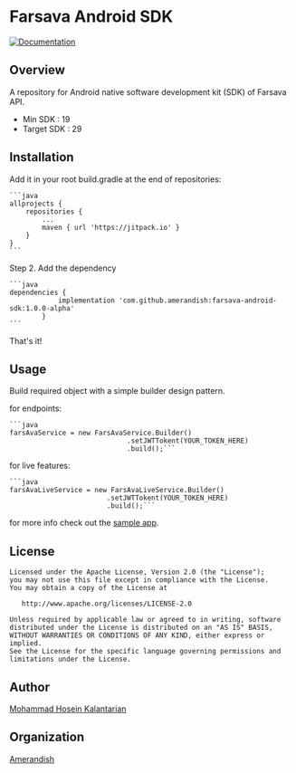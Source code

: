 #  Farsava Android SDK
[![Documentation](https://img.shields.io/badge/api-reference-blue.svg)](https://bump.sh/doc/farsava)

## Overview

A repository for Android native software development kit (SDK) of Farsava API.

- Min SDK : 19
- Target SDK : 29

## Installation

Add it in your root build.gradle at the end of repositories:

	```java
	allprojects {
		repositories {
			...
			maven { url 'https://jitpack.io' }
		}
	}
	```
Step 2. Add the dependency

	```java
	dependencies {
        		implementation 'com.github.amerandish:farsava-android-sdk:1.0.0-alpha'
        	}
    ```
That's it!

## Usage

Build required object with a simple builder design pattern.

for endpoints:
    
    ```java
    farsAvaService = new FarsAvaService.Builder()
                                 .setJWTTokent(YOUR_TOKEN_HERE)
                                 .build();```
for live features: 

    ```java
    farsAvaLiveService = new FarsAvaLiveService.Builder()
                            .setJWTTokent(YOUR_TOKEN_HERE)
                            .build();```
                            
for more info check out the [sample app](https://github.com/amerandish/farsava-android-sdk/tree/master/app).

## License

    Licensed under the Apache License, Version 2.0 (the "License");
    you may not use this file except in compliance with the License.
    You may obtain a copy of the License at

       http://www.apache.org/licenses/LICENSE-2.0

    Unless required by applicable law or agreed to in writing, software
    distributed under the License is distributed on an "AS IS" BASIS,
    WITHOUT WARRANTIES OR CONDITIONS OF ANY KIND, either express or implied.
    See the License for the specific language governing permissions and
    limitations under the License.

## Author

[Mohammad Hosein Kalantarian](https://www.mhksoft.com)

## Organization

[Amerandish](https://www.amerandish.com)
